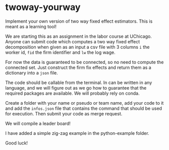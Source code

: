# twoway-yourway
Implement your own version of two way fixed effect estimators. This is meant as a learning tool!

We are starting this as an assignment in the labor course at UChicago. Anyone can submit code which computes a two way fixed effect decomposition when given as an input a csv file with 3 columns `i` the worker id, `fid` the firm identifier and `lw` the log wage. 

For now the data is guaranteed to be connected, so no need to compute the connected set. Just construct the firm fix effects and return them as a dictionary into a `json` file.

The code should be callable from the terminal. In can be written in any language, and we will figure out as we go how to guarantee that the required packages are available. We will probably rely on conda.

Create a folder with your name or pseudo or team name, add your code to it and add the `infos.json` file that contains the command that should be used for execution. Then submit your code as merge request. 

We will compile a leader board!

I have added a simple zig-zag example in the python-example folder.

Good luck!

